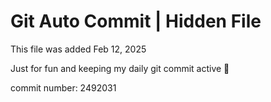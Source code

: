 # Git Auto Commit | Hidden File

This file was added Feb 12, 2025

Just for fun and keeping my daily git commit active 🤪

commit number: 2492031
